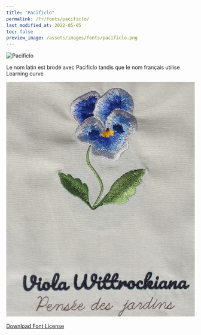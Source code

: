```yaml
---
title: "Pacificlo"
permalink: /fr/fonts/pacificlo/
last_modified_at: 2022-05-05
toc: false
preview_image: /assets/images/fonts/pacificlo.png
---
```

![Pacificlo](/assets/images/fonts/pacificlo.png)

Le nom latin est brodé avec Pacificlo tandis que le nom français utilise  Learning curve

![Pacificlo2](/assets/images/fonts/pacificlolearning.jpg)


[Download Font License](https://github.com/inkstitch/inkstitch/tree/main/fonts/pacificlo/LICENSE)
